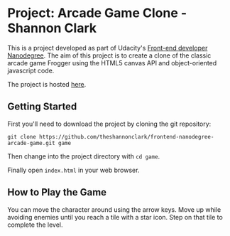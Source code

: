 # Project: Arcade Game Clone - Shannon Clark

This is a project developed as part of Udacity's [Front-end developer Nanodegree](https://www.udacity.com/course/front-end-web-developer-nanodegree--nd001). The aim of this project is to create a clone of the classic arcade game Frogger using the HTML5 canvas API and object-oriented javascript code.

The project is hosted [here](http://shannonclark.me/frontend-nanodegree-arcade-game/).

## Getting Started
First you'll need to download the project by cloning the git repository:

```
git clone https://github.com/theshannonclark/frontend-nanodegree-arcade-game.git game
```

Then change into the project directory with `cd game`.

Finally open `index.html` in your web browser.

## How to Play the Game

You can move the character around using the arrow keys. Move up while avoiding enemies until you reach a tile with a star icon. Step on that tile to complete the level.

